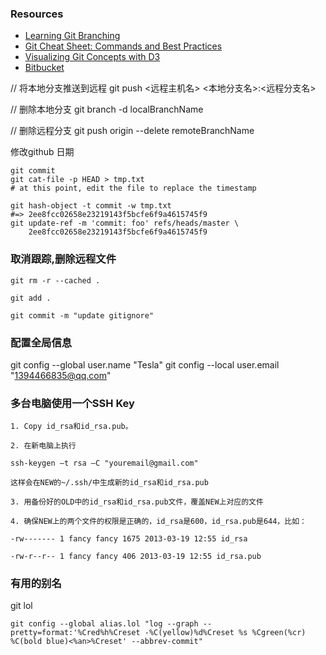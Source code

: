 ### Resources
- [Learning Git Branching](https://learngitbranching.js.org/?locale=zh_CN)
- [Git Cheat Sheet: Commands and Best Practices](https://www.jrebel.com/blog/git-cheat-sheet)
- [Visualizing Git Concepts with D3](https://onlywei.github.io/explain-git-with-d3/#commit)
- [Bitbucket](https://www.atlassian.com/git/tutorials)

// 将本地分支推送到远程
git push <远程主机名> <本地分支名>:<远程分支名>

// 删除本地分支
git branch -d localBranchName

// 删除远程分支
git push origin --delete remoteBranchName

修改github 日期
```git
git commit
git cat-file -p HEAD > tmp.txt
# at this point, edit the file to replace the timestamp

git hash-object -t commit -w tmp.txt
#=> 2ee8fcc02658e23219143f5bcfe6f9a4615745f9
git update-ref -m 'commit: foo' refs/heads/master \
    2ee8fcc02658e23219143f5bcfe6f9a4615745f9
```

### 取消跟踪,删除远程文件
```git
git rm -r --cached .

git add .

git commit -m "update gitignore"
```

### 配置全局信息
git config --global user.name "Tesla"
git config --local user.email  "1394466835@qq.com"


### 多台电脑使用一个SSH Key
```
1. Copy id_rsa和id_rsa.pub。

2. 在新电脑上执行

ssh-keygen –t rsa –C "youremail@gmail.com"

这样会在NEW的~/.ssh/中生成新的id_rsa和id_rsa.pub

3. 用备份好的OLD中的id_rsa和id_rsa.pub文件，覆盖NEW上对应的文件

4. 确保NEW上的两个文件的权限是正确的，id_rsa是600，id_rsa.pub是644，比如：

-rw------- 1 fancy fancy 1675 2013-03-19 12:55 id_rsa

-rw-r--r-- 1 fancy fancy 406 2013-03-19 12:55 id_rsa.pub
```

### 有用的别名
git lol
```
git config --global alias.lol "log --graph --pretty=format:'%Cred%h%Creset -%C(yellow)%d%Creset %s %Cgreen(%cr) %C(bold blue)<%an>%Creset' --abbrev-commit"
```